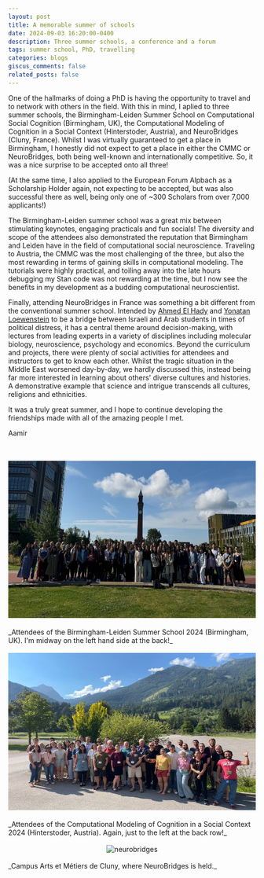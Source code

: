 ```yaml
---
layout: post
title: A memorable summer of schools
date: 2024-09-03 16:20:00-0400
description: Three summer schools, a conference and a forum
tags: summer school, PhD, travelling
categories: blogs
giscus_comments: false
related_posts: false
---
```


One of the hallmarks of doing a PhD is having the opportunity to travel and to network with others in the field. With this in mind, I aplied to three summer schools, the Birmingham-Leiden Summer School on Computational Social Cognition (Birmingham, UK), the Computational Modeling of Cognition in a Social Context (Hinterstoder, Austria), and NeuroBridges (Cluny, France). Whilst I was virtually guaranteed to get a place in Birmingham, I honestly did not expect to get a place in either the CMMC or NeuroBridges, both being well-known and internationally competitive. So, it was a nice surprise to be accepted onto all three! 

(At the same time, I also applied to the European Forum Alpbach as a Scholarship Holder again, not expecting to be accepted, but was also successful there as well, being only one of ~300 Scholars from over 7,000 applicants!)

The Birmingham-Leiden summer school was a great mix between stimulating keynotes, engaging practicals and fun socials! The diversity and scope of the attendees also demonstrated the reputation that Birmingham and Leiden have in the field of computational social neuroscience. Traveling to Austria, the CMMC was the most challenging of the three, but also the most rewarding in terms of gaining skills in computational modeling. The tutorials were highly practical, and toiling away into the late hours debugging my Stan code was not rewarding at the time, but I now see the benefits in my development as a budding computational neuroscientist. 

Finally, attending NeuroBridges in France was something a bit different from the conventional summer school. Intended by [Ahmed El Hady](https://www.ab.mpg.de/person/111828/2736) and [Yonatan Loewenstein](https://elsc.huji.ac.il/people-directory/faculty-members/yonatan-loewenstein/) to be a bridge between Israeli and Arab students in times of political distress, it has a central theme around decision-making, with lectures from leading experts in a variety of disciplines including molecular biology, neuroscience, psychology and economics. Beyond the curriculum and projects, there were plenty of social activities for attendees and instructors to get to know each other. Whilst the tragic situation in the Middle East worsened day-by-day, we hardly discussed this, instead being far more interested in learning about others' diverse cultures and histories. A demonstrative example that science and intrigue transcends all cultures, religions and ethnicities.

It was a truly great summer, and I hope to continue developing the friendships made with all of the amazing people I met.
 
Aamir

<br>
<br>
<div style="text-align: center;">
  <img src='/assets/img/posts/summer_school/birmingham.jpg' alt='birmingham' width='700' height='320'>
</div>
<br>
_Attendees of the Birmingham-Leiden Summer School 2024 (Birmingham, UK). I'm midway on the left hand side at the back!_

<br>
<br>
<div style="text-align: center;">
  <img src='/assets/img/posts/summer_school/austria.jpg' alt='austria' width='700' height='320'>
</div>
<br>
_Attendees of the Computational Modeling of Cognition in a Social Context 2024 (Hinterstoder, Austria). Again, just to the left at the back row!_

<br>
<br>
<div style="text-align: center;">
  <img src='/assets/img/posts/summer_school/neurobridges.jpg' alt='neurobridges' width='700' height='320'>
</div>
<br>
_Campus Arts et Métiers de Cluny, where NeuroBridges is held._